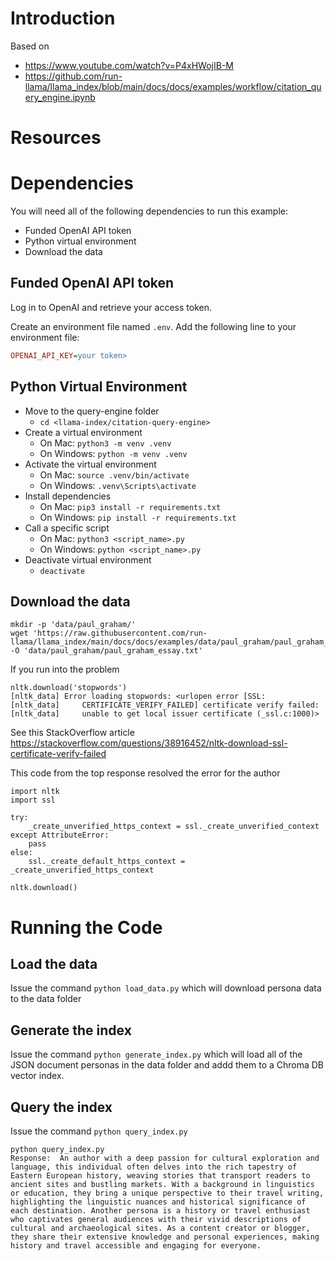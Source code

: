 # Introduction

Based on
 - https://www.youtube.com/watch?v=P4xHWojIB-M
 - https://github.com/run-llama/llama_index/blob/main/docs/docs/examples/workflow/citation_query_engine.ipynb

# Resources



# Dependencies

You will need all of the following dependencies to run this example:

 - Funded OpenAI API token
 - Python virtual environment
 - Download the data

## Funded OpenAI API token

Log in to OpenAI and retrieve your access token.

Create an environment file named `.env`. Add the following line to your environment file:

```ini
OPENAI_API_KEY=your token>
```

## Python Virtual Environment

 - Move to the query-engine folder
   - `cd <llama-index/citation-query-engine>`
 - Create a virtual environment
   - On Mac: `python3 -m venv .venv`
   - On Windows: `python -m venv .venv`
 - Activate the virtual environment
   - On Mac: `source .venv/bin/activate`
   - On Windows: `.venv\Scripts\activate`
 - Install dependencies
   - On Mac: `pip3 install -r requirements.txt`
   - On Windows: `pip install -r requirements.txt`
 - Call a specific script
   - On Mac: `python3 <script_name>.py`
   - On Windows: `python <script_name>.py`
 - Deactivate virtual environment
   - `deactivate`

## Download the data

```
mkdir -p 'data/paul_graham/'
wget 'https://raw.githubusercontent.com/run-llama/llama_index/main/docs/docs/examples/data/paul_graham/paul_graham_essay.txt' -O 'data/paul_graham/paul_graham_essay.txt'
```

If you run into the problem 

```
nltk.download('stopwords')
[nltk_data] Error loading stopwords: <urlopen error [SSL:
[nltk_data]     CERTIFICATE_VERIFY_FAILED] certificate verify failed:
[nltk_data]     unable to get local issuer certificate (_ssl.c:1000)>
```

See this StackOverflow article https://stackoverflow.com/questions/38916452/nltk-download-ssl-certificate-verify-failed

This code from the top response resolved the error for the author

```
import nltk
import ssl

try:
    _create_unverified_https_context = ssl._create_unverified_context
except AttributeError:
    pass
else:
    ssl._create_default_https_context = _create_unverified_https_context

nltk.download()
```

# Running the Code

## Load the data

Issue the command `python load_data.py` which will download persona data to the data folder

## Generate the index

Issue the command `python generate_index.py` which will load all of the JSON document personas in the data folder and addd them to a Chroma DB vector index.

## Query the index

Issue the command `python query_index.py`

```
python query_index.py
Response:  An author with a deep passion for cultural exploration and language, this individual often delves into the rich tapestry of Eastern European history, weaving stories that transport readers to ancient sites and bustling markets. With a background in linguistics or education, they bring a unique perspective to their travel writing, highlighting the linguistic nuances and historical significance of each destination. Another persona is a history or travel enthusiast who captivates general audiences with their vivid descriptions of cultural and archaeological sites. As a content creator or blogger, they share their extensive knowledge and personal experiences, making history and travel accessible and engaging for everyone.
```